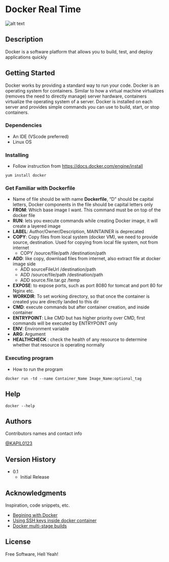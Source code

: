 # Docker Real Time
![alt text](https://cdn.dribbble.com/users/1008970/screenshots/6140230/blog_post_docker.gif)

## Description

Docker is a software platform that allows you to build, test, and deploy applications quickly

## Getting Started

Docker works by providing a standard way to run your code. Docker is an operating system for containers. Similar to how a virtual machine virtualizes (removes the need to directly manage) server hardware, containers virtualize the operating system of a server. Docker is installed on each server and provides simple commands you can use to build, start, or stop containers.

### Dependencies

* An IDE (VScode preferred)
* Linux OS

### Installing

* Follow instruction from https://docs.docker.com/engine/install
```
yum install docker
```

### Get Familiar with Dockerfile

- Name of file should be with name **Dockerfile**, “D” should be capital letters, Docker components in the file should be capital letters only
- **FROM**: Which base image I want. This command must be on top of the docker file
- **RUN**: lets you execute commands while creating Docker image, it will create a layered image
- **LABEL**: Author/Owner/Description, MAINTAINER is deprecated
- **COPY**: Copy files from local system (docker VM), we need to provide source, destination. Used for copying from local file system, not from internet
    * COPY /source/file/path  /destination/path
- **ADD**: like copy, download files from internet, also extract file at docker image side
    * ADD sourceFileUrl  /destination/path
    * ADD /source/file/path  /destination/path
    * ADD source.file.tar.gz /temp
- **EXPOSE**: to expose ports, such as port 8080 for tomcat and port 80 for Nginx etc.
- **WORKDIR**: To set working directory, so that once the container is created you are directly landed to this dir
- **CMD**: execute commands but after container creation, and inside container
- **ENTRYPOINT**: Like CMD but has higher priority over CMD, first commands will be executed by ENTRYPOINT only
- **ENV**: Environment variable
- **ARG**: Argument 
- **HEALTHCHECK** : check the health of any resource to determine whether that resource is operating normally


### Executing program

* How to run the program
```
docker run -td --name Container_Name Image_Name:optional_tag
```

## Help

```
docker --help
```

## Authors

Contributors names and contact info

[@KAPIL0123](https://twitter.com/KAPIL0123)

## Version History

* 0.1
    * Initial Release

## Acknowledgments

Inspiration, code snippets, etc.
* [Begining with Docker](https://medium.com/@kmdkhadeer/docker-get-started-9aa7ee662cea)
* [Using SSH keys inside docker container](https://stackoverflow.com/questions/18136389/using-ssh-keys-inside-docker-container)
* [Docker multi-stage builds](https://towardsdatascience.com/using-multi-stage-builds-to-make-your-docker-image-almost-10x-smaller-239068cb6fb0)
## License

Free Software, Hell Yeah!
